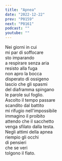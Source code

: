 ```yaml
---
title: "Apnea"
date: "2022-12-22"
prev: "P0159"
next: "P0161"
podcast: ""
youtube: ""
---
```


Nei giorni in cui  
mi par di soffocare  
sto imparando  
a respirare senza aria  
resisto alla fuga  
non apro la bocca  
disperato di ossigeno  
lascio che gli spasmi  
del diaframma spingano  
le parole sul foglio.  
Ascolto il tempo passare  
scandito dal battito  
mi rifugio nell'impossibile  
immagino il proibito  
attendo che il sacchetto  
venga sfilato dalla testa.  
Negli attimi della apnea  
riempio gli occhi  
di pensieri  
che se veri  
tolgono il fiato.
